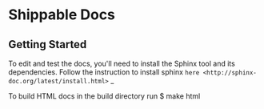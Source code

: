 Shippable Docs
==============

Getting Started
---------------

To edit and test the docs, you'll need to install the Sphinx tool and
its dependencies. Follow the instruction to install sphinx `here <http://sphinx-doc.org/latest/install.html>` _

To build HTML docs in the build directory run 
$ make html


